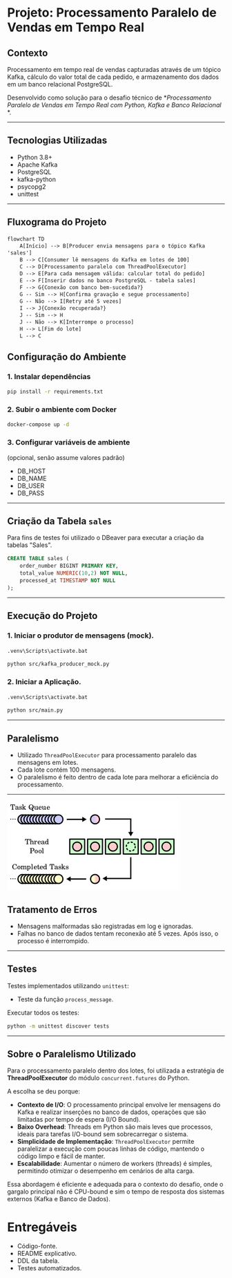 
#  Projeto: Processamento Paralelo de Vendas em Tempo Real

##  Contexto

Processamento em tempo real de vendas capturadas através de um tópico Kafka, cálculo do valor total de cada pedido, e armazenamento dos dados em um banco relacional PostgreSQL.

Desenvolvido como solução para o desafio técnico de **Processamento Paralelo de Vendas em Tempo Real com Python, Kafka e Banco Relacional*
*.

---

##  Tecnologias Utilizadas

- Python 3.8+
- Apache Kafka
- PostgreSQL
- kafka-python
- psycopg2
- unittest

---
##  Fluxograma do Projeto

```mermaid
flowchart TD
    A[Início] --> B[Producer envia mensagens para o tópico Kafka 'sales']
    B --> C[Consumer lê mensagens do Kafka em lotes de 100]
    C --> D[Processamento paralelo com ThreadPoolExecutor]
    D --> E[Para cada mensagem válida: calcular total do pedido]
    E --> F[Inserir dados no banco PostgreSQL - tabela sales]
    F --> G{Conexão com banco bem-sucedida?}
    G -- Sim --> H[Confirma gravação e segue processamento]
    G -- Não --> I[Retry até 5 vezes]
    I --> J{Conexão recuperada?}
    J -- Sim --> H
    J -- Não --> K[Interrompe o processo]
    H --> L[Fim do lote]
    L --> C
```


##  Configuração do Ambiente

### 1. Instalar dependências

```bash
pip install -r requirements.txt
```

### 2. Subir o ambiente com Docker

```bash
docker-compose up -d
```

### 3. Configurar variáveis de ambiente

(opcional, senão assume valores padrão)

- DB_HOST
- DB_NAME
- DB_USER
- DB_PASS

---

##  Criação da Tabela `sales`

Para fins de testes foi utilizado o DBeaver para executar a criação da tabelas "Sales".

```sql
CREATE TABLE sales (
    order_number BIGINT PRIMARY KEY,
    total_value NUMERIC(10,2) NOT NULL,
    processed_at TIMESTAMP NOT NULL
);
```

---

##  Execução do Projeto

### 1. Iniciar o produtor de mensagens (mock).

```bash
.venv\Scripts\activate.bat 
```

```bash
python src/kafka_producer_mock.py
```

### 2. Iniciar a Aplicação.

```bash
.venv\Scripts\activate.bat 
```

```bash
python src/main.py
```

---

##  Paralelismo

- Utilizado `ThreadPoolExecutor` para processamento paralelo das mensagens em lotes.
- Cada lote contém 100 mensagens.
- O paralelismo é feito dentro de cada lote para melhorar a eficiência do processamento.

                                     
---
![alt text](image.png)
##  Tratamento de Erros

- Mensagens malformadas são registradas em log e ignoradas.
- Falhas no banco de dados tentam reconexão até 5 vezes. Após isso, o processo é interrompido.

---

##  Testes

Testes implementados utilizando `unittest`:

- Teste da função `process_message`.

Executar todos os testes:

```bash
python -m unittest discover tests
```

---

##  Sobre o Paralelismo Utilizado

Para o processamento paralelo dentro dos lotes, foi utilizada a estratégia de **ThreadPoolExecutor** do módulo `concurrent.futures` do Python.

A escolha se deu porque:

- **Contexto de I/O**: O processamento principal envolve ler mensagens do Kafka e realizar inserções no banco de dados, operações que são limitadas por tempo de espera (I/O Bound).
- **Baixo Overhead**: Threads em Python são mais leves que processos, ideais para tarefas I/O-bound sem sobrecarregar o sistema.
- **Simplicidade de Implementação**: `ThreadPoolExecutor` permite paralelizar a execução com poucas linhas de código, mantendo o código limpo e fácil de manter.
- **Escalabilidade**: Aumentar o número de workers (threads) é simples, permitindo otimizar o desempenho em cenários de alta carga.

Essa abordagem é eficiente e adequada para o contexto do desafio, onde o gargalo principal não é CPU-bound e sim o tempo de resposta dos sistemas externos (Kafka e Banco de Dados).


#  Entregáveis

- Código-fonte.
- README explicativo.
- DDL da tabela.
- Testes automatizados.
